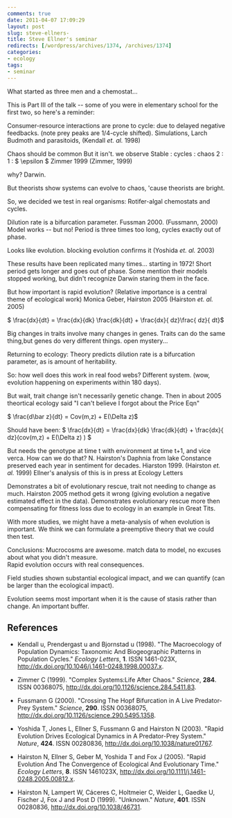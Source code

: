 ```yaml
---
comments: true
date: 2011-04-07 17:09:29
layout: post
slug: steve-ellners-
title: Steve Ellner's seminar
redirects: [/wordpress/archives/1374, /archives/1374]
categories:
- ecology
tags: 
- seminar
---
```


What started as three men and a chemostat...

This is Part III of the talk -- some of you were in elementary school for the first two, so here's a reminder:

Consumer-resource interactions are prone to cycle: due to delayed negative feedbacks.  (note prey peaks are 1/4-cycle shifted).  Simulations, Larch Budmoth and parasitoids, (Kendall _et. al._ 1998)

Chaos should be common
But it isn't. we observe  Stable : cycles : chaos 2 : 1 : $ \epsilon $
Zimmer 1999 (Zimmer, 1999)

why?  Darwin.  

But theorists show systems can evolve to chaos, 'cause theorists are bright.  

So, we decided we test in real organisms: Rotifer-algal chemostats and cycles.  

Dilution rate is a bifurcation parameter.  Fussman 2000. (Fussmann, 2000)  Model works -- but no! Period is three times too long, cycles exactly out of phase.  

Looks like evolution.  blocking evolution confirms it (Yoshida _et. al._ 2003)

These results have been replicated many times... starting in 1972! Short period gets longer and goes out of phase.  Some mention their models stopped working, but didn't recognize Darwin staring them in the face.  


But how important is rapid evolution?  (Relative importance is a central theme of ecological work)
Monica Geber, Hairston 2005 (Hairston _et. al._ 2005)

$ \frac{dx}{dt} = \frac{dx}{dk} \frac{dk}{dt} + \frac{dx}{ dz}\frac{ dz}{ dt}$

Big changes in traits involve many changes in genes.  Traits can do the same thing,but genes do very different things.  open mystery...

Returning to ecology: Theory predicts dilution rate is a bifurcation parameter, as is amount of heritability. 


So: how well does this work in real food webs?  Different system.
(wow, evolution happening on experiments within 180 days).  

But wait, trait change isn't necessarily genetic change.  Then in about 2005 theortical ecology said "I can't believe I forgot about the Price Eqn"

$ \frac{d\bar z}{dt} = Cov(m,z) + E(\Delta z)$

Should have been:
$ \frac{dx}{dt} = \frac{dx}{dk} \frac{dk}{dt} + \frac{dx}{ dz}(cov(m,z) + E(\Delta z) ) $

But needs the genotype at time t with environment at time t+1, and vice verca.  How can we do that?  N. Hairston's Daphnia from lake Constance preserved each year in sentiment for decades.  Hiarston 1999. (Hairston _et. al._ 1999) Ellner's analysis of this is in press at Ecology Letters

Demonstrates a bit of evolutionary rescue, trait not needing to change as much.  Hairston 2005 method gets it wrong (giving evolution a negative estimated effect in the data).  Demonstrates evolutionary rescue more then compensating for fitness loss due to ecology in an example in Great Tits.  

With more studies, we might have a meta-analysis of when evolution is important.  We think we can formulate a preemptive theory that we could then test.  

Conclusions:
Mucrocosms are awesome.  match data to model, no excuses about what you didn't measure.  
Rapid evolution occurs with real consequences.

Field studies shown substantial ecological impact, and we can quantify (can be larger than the ecological impact).  

Evolution seems most important when it is the cause of stasis rather than change.  An important buffer.  




## References


- Kendall u, Prendergast u and Bjornstad u (1998).
"The Macroecology of Population Dynamics: Taxonomic And Biogeographic Patterns in Population Cycles."
*Ecology Letters*, **1**.
ISSN 1461-023X, <a href="http://dx.doi.org/10.1046/j.1461-0248.1998.00037.x">http://dx.doi.org/10.1046/j.1461-0248.1998.00037.x</a>.

- Zimmer C (1999).
"Complex Systems:Life After Chaos."
*Science*, **284**.
ISSN 00368075, <a href="http://dx.doi.org/10.1126/science.284.5411.83">http://dx.doi.org/10.1126/science.284.5411.83</a>.

- Fussmann G (2000).
"Crossing The Hopf Bifurcation in A Live Predator-Prey System."
*Science*, **290**.
ISSN 00368075, <a href="http://dx.doi.org/10.1126/science.290.5495.1358">http://dx.doi.org/10.1126/science.290.5495.1358</a>.

- Yoshida T, Jones L, Ellner S, Fussmann G and Hairston N (2003).
"Rapid Evolution Drives Ecological Dynamics in A Predator-Prey System."
*Nature*, **424**.
ISSN 00280836, <a href="http://dx.doi.org/10.1038/nature01767">http://dx.doi.org/10.1038/nature01767</a>.

- Hairston N, Ellner S, Geber M, Yoshida T and Fox J (2005).
"Rapid Evolution And The Convergence of Ecological And Evolutionary Time."
*Ecology Letters*, **8**.
ISSN 1461023X, <a href="http://dx.doi.org/10.1111/j.1461-0248.2005.00812.x">http://dx.doi.org/10.1111/j.1461-0248.2005.00812.x</a>.

- Hairston N, Lampert W, Cáceres C, Holtmeier C, Weider L, Gaedke U, Fischer J, Fox J and Post D (1999).
"Unknown."
*Nature*, **401**.
ISSN 00280836, <a href="http://dx.doi.org/10.1038/46731">http://dx.doi.org/10.1038/46731</a>.
